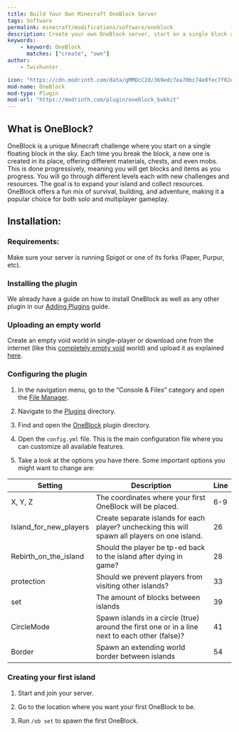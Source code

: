 ```yaml
---
title: Build Your Own Minecraft OneBlock Server
tags: Software
permalink: minecraft/modifications/software/oneblock
description: Create your own OneBlock server, start on a single block and expand your island as you survive with your friends!
keywords:
    - keyword: OneBlock
      matches: ["create", "own"]
author:
    - Twixhunter

icon: "https://cdn.modrinth.com/data/gMMDcC2d/369edc7ea70bc74e8fec7f02e86d57fbce126f6b.jpeg"
mod-name: OneBlock
mod-type: Plugin
mod-url: "https://modrinth.com/plugin/oneblock_bukkit"
---
```


## What is OneBlock?

OneBlock is a unique Minecraft challenge where you start on a single floating block in the sky. Each time you break the block, a new one is created in its place, offering different materials, chests, and even mobs. This is done progressively, meaning you will get blocks and items as you progress. You will go through different levels each with new challenges and resources. The goal is to expand your island and collect resources. OneBlock offers a fun mix of survival, building, and adventure, making it a popular choice for both solo and multiplayer gameplay.

## Installation:

### Requirements:

Make sure your server is running Spigot or one of its forks (Paper, Purpur, etc).

### Installing the plugin
We already have a guide on how to install OneBlock as well as any other plugin in our [Adding Plugins](/minecraft/modifications/general/adding-plugins) guide.

### Uploading an empty world

Create an empty void world in single-player or download one from the internet (like this [completely empty void](https://www.curseforge.com/minecraft/worlds/completly-empty-void) world) and upload it as explained [here](https://kb.falixnodes.net/minecraft/java/general/world-management).

### Configuring the plugin

1. In the navigation menu, go to the “Console & Files” category and open the [File Manager](https://client.falixnodes.net/server/filemanager).

2. Navigate to the [Plugins](https://client.falixnodes.net/server/filemanager?dir=/plugins/) directory.

3. Find and open the [OneBlock](https://client.falixnodes.net/server/filemanager?dir=/plugins/oneblock/) plugin directory.

4. Open the `config.yml` file. This is the main configuration file where you can customize all available features.

5. Take a look at the options you have there. Some important options you might want to change are:

| Setting                	| Description                                                                                       | Line 	|
|------------------------	|--------------------------------------------------------------------------------------------------	|------	|
| X, Y, Z                	| The coordinates where your first OneBlock will be placed.                                         | 6-9  	|
| Island_for_new_players 	| Create separate islands for each player? unchecking this will spawn all players on one island.    | 26   	|
| Rebirth_on_the_island  	| Should the player be tp-ed back to the island after dying in game?                                | 28   	|
| protection             	| Should we prevent players from visiting other islands?                                            | 33   	|
| set                    	| The amount of blocks between islands                                                              | 39   	|
| СircleMode             	| Spawn islands in a circle (true) around the first one or in a line next to each other (false)?    | 41   	|
| Border                 	| Spawn an extending world border between islands                                                    | 54   	|


### Creating your first island

1. Start and join your server.

2. Go to the location where you want your first OneBlock to be.

3. Run `/ob set` to spawn the first OneBlock.

